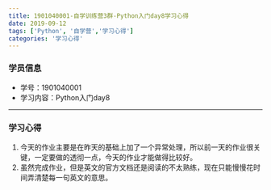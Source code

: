 ```yaml
---
title: 1901040001-自学训练营3群-Python入门day8学习心得
date: 2019-09-12 
tags: ['Python', '自学营','学习心得']
categories: '学习心得'
---  
```

### 学员信息  
- 学号：1901040001  
- 学习内容：Python入门day8  
***
### 学习心得
1. 今天的作业主要是在昨天的基础上加了一个异常处理，所以前一天的作业很关键，一定要做的透彻一点，今天的作业才能做得比较好。
2. 虽然完成作业，但是英文的官方文档还是阅读的不太熟练，现在只能慢慢花时间弄清楚每一句英文的意思。
